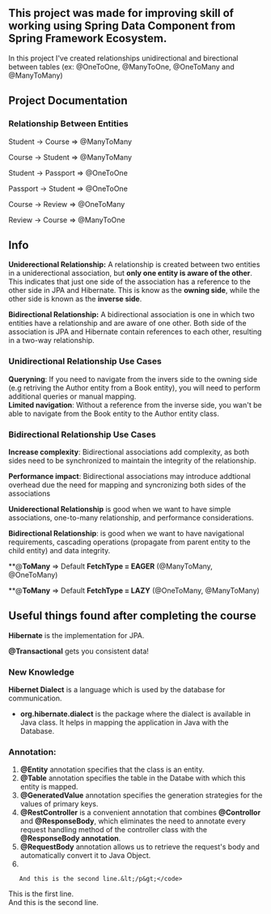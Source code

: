 ## This project was made for improving skill of working using Spring Data Component from Spring Framework Ecosystem.

In this project I've created relationships unidirectional and birectional between tables (ex: @OneToOne, @ManyToOne, @OneToMany and @ManyToMany)

## Project Documentation

### Relationship Between Entities
Student -> Course => @ManyToMany

Course -> Student => @ManyToMany

Student -> Passport => @OneToOne

Passport -> Student => @OneToOne

Course -> Review => @OneToMany

Review -> Course => @ManyToOne

## Info
**Uniderectional Relationship:** A relationship is created between two entities in a uniderectional association, but **only one entity is aware of the other**. This indicates that just one side of the association has a reference to the other side in JPA and Hibernate. This is know as the **owning side**, while the other side is known as the **inverse side**.

**Bidirectional Relationship:** A bidirectional association is one in which two entities have a relationship and are aware of one other. Both side of the association is JPA and Hibernate contain references to each other, resulting in a two-way relationship.  


### Unidirectional Relationship Use Cases
**Queryning**: If you need to navigate from the invers side to the owning side (e.g retriving the Author entity from a Book entity), you will need to perform additional queries or manual mapping.
<br>**Limited navigation**: Without a reference from the inverse side, you wan't be able  to navigate from the Book entity to the Author entity class.</br>


### Bidirectional Relationship Use Cases 

**Increase complexity**: Bidirectional associations add complexity, as both sides need to be synchronized to maintain the integrity of the relationship.

**Performance impact**: Bidirectional associations may introduce addtional overhead due the need for mapping and syncronizing both sides of the associations

**Uniderectional Relationship** is good when we want to have simple associations, one-to-many relationship, and performance considerations.

**Bidirectional Relationship**: is good when we want to have navigational requirements, cascading operations (propagate from parent entity to the child entity) and data integrity.



**@**ToMany** => Default **FetchType = EAGER** (@ManyToMany, @OneToMany)

**@**ToMany** => Default **FetchType = LAZY** (@OneToMany, @ManyToMany)


## Useful things found after completing the course

**Hibernate** is the implementation for JPA.

**@Transactional** gets you consistent data!




### New Knowledge
**Hibernet Dialect** is a language which is used by the database for communication.
  * **org.hibernate.dialect** is the package where the dialect is available in Java class. It helps in mapping the application in Java with the Database.



### Annotation:
   1. **@Entity** annotation specifies that the class is an entity.
   2. **@Table** annotation specifies the table in the Databe with which this entity is mapped.
   3. **@GeneratedValue** annotation specifies the generation strategies for the values of primary keys. 
   4. **@RestController** is a convenient annotation that combines **@Controllor** and **@ResponseBody**, which eliminates the need to annotate every request handling method of 
 the controller class with the **@ResponseBody annotation**.
   5. **@RequestBody** annotation allows us to retrieve the request's body and automatically convert it to Java Object.
   6. 


       And this is the second line.&lt;/p&gt;</code>
  </td>
  <td>
    <p>This is the first line.<br />   
    And this is the second line.</p>
  </td>
</tr>
